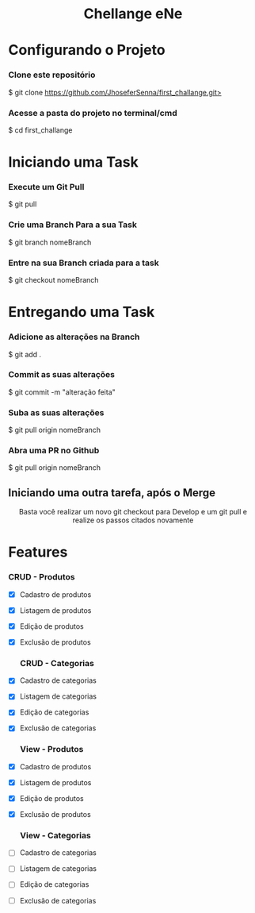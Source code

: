 <h1 align="center">Chellange eNe</h1>

# Configurando o Projeto
### Clone este repositório
$ git clone https://github.com/JhoseferSenna/first_challange.git>

### Acesse a pasta do projeto no terminal/cmd
$ cd first_challange

# Iniciando uma Task
### Execute um Git Pull
$ git pull

### Crie uma Branch Para a sua Task
$ git branch nomeBranch

### Entre na sua Branch criada para a task
$ git checkout nomeBranch

# Entregando uma Task
### Adicione as alterações na Branch
$ git add .

### Commit as suas alterações
$ git commit -m "alteração feita"

### Suba as suas alterações
$ git pull origin nomeBranch

### Abra uma PR no Github
$ git pull origin nomeBranch

## Iniciando uma outra tarefa, após o Merge
<p align="center">Basta você realizar um novo git checkout para Develop e um git pull e realize os passos citados novamente</p>

# Features
  ### CRUD - Produtos
- [x] Cadastro de produtos
- [x] Listagem de produtos
- [x] Edição de produtos
- [x] Exclusão de produtos

  ### CRUD - Categorias

- [x] Cadastro de categorias
- [x] Listagem de categorias
- [x] Edição de categorias
- [x] Exclusão de categorias

  ### View - Produtos
- [x] Cadastro de produtos
- [x] Listagem de produtos
- [x] Edição de produtos
- [x] Exclusão de produtos

  ### View - Categorias
- [ ] Cadastro de categorias
- [ ] Listagem de categorias
- [ ] Edição de categorias
- [ ] Exclusão de categorias

